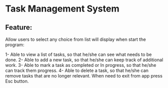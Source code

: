 # Task Management System 
## Feature:
Allow users to select any choice from list will display when start the program:

1- Able to view a list of tasks, so that he/she can see what needs to be done.
2- Able to add a new task, so that he/she can keep track of additional work.
3- Able to mark a task as completed or In progress, so that he/she can track them progress.
4- Able to delete a task, so that he/she can remove tasks that are no longer relevant.
When need to exit from app press Esc button.
